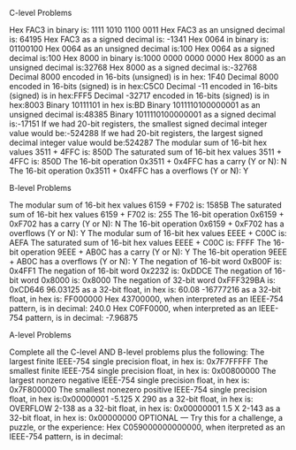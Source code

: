 C-level Problems

Hex FAC3 in binary is: 1111 1010 1100 0011
Hex FAC3 as an unsigned decimal is:  64195
Hex FAC3 as a signed decimal is: -1341
Hex 0064 in binary is: 01100100
Hex 0064 as an unsigned decimal is:100
Hex 0064 as a signed decimal is:100
Hex 8000 in binary is:1000 0000 0000 0000
Hex 8000 as an unsigned decimal is:32768
Hex 8000 as a signed decimal is:-32768
Decimal 8000 encoded in 16-bits (unsigned) is in hex: 1F40
Decimal 8000 encoded in 16-bits (signed) is in hex:C5C0
Decimal -11 encoded in 16-bits (signed) is in hex:FFF5
Decimal -32717 encoded in 16-bits (signed) is in hex:8003
Binary 10111101 in hex is:BD
Binary 1011110100000001 as an unsigned decimal is:48385
Binary 1011110100000001 as a signed decimal is:-17151
If we had 20-bit registers, the smallest signed decimal integer value would be:-524288
If we had 20-bit registers, the largest signed decimal integer value would be:524287
The modular sum of 16-bit hex values 3511 + 4FFC is: 850D
The saturated sum of 16-bit hex values 3511 + 4FFC is: 850D
The 16-bit operation 0x3511 + 0x4FFC has a carry (Y or N): N
The 16-bit operation 0x3511 + 0x4FFC has a overflows (Y or N): Y


B-level Problems

The modular sum of 16-bit hex values 6159 + F702 is: 1585B
The saturated sum of 16-bit hex values 6159 + F702 is: 255
The 16-bit operation 0x6159 + 0xF702 has a carry (Y or N): N
The 16-bit operation 0x6159 + 0xF702 has a overflows (Y or N): Y
The modular sum of 16-bit hex values EEEE + C00C is: AEFA
The saturated sum of 16-bit hex values EEEE + C00C is: FFFF
The 16-bit operation 9EEE + AB0C has a carry (Y or N): Y
The 16-bit operation 9EEE + AB0C has a overflows (Y or N): Y
The negation of 16-bit word 0xB00F is: 0x4FF1
The negation of 16-bit word 0x2232 is: 0xDDCE
The negation of 16-bit word 0x8000 is: 0x8000
The negation of 32-bit word 0xFFF329BA is: 0xCD646
96.03125 as a 32-bit float, in hex is: 60.08
-16777216 as a 32-bit float, in hex is: FF000000
Hex 43700000, when interpreted as an IEEE-754 pattern, is in decimal: 240.0
Hex C0FF0000, when interpreted as an IEEE-754 pattern, is in decimal: -7.96875

A-level Problems


Complete all the C-level AND B-level problems plus the following:
The largest finite IEEE-754 single precision float, in hex is: 0x7F7FFFFF
The smallest finite IEEE-754 single precision float, in hex is: 0x00800000
The largest nonzero negative IEEE-754 single precision float, in hex is: 0x7F800000
The smallest nonezero positive IEEE-754 single precision float, in hex is:0x00000001
-5.125 X 290 as a 32-bit float, in hex is: OVERFLOW
2-138 as a 32-bit float, in hex is: 0x00000001
1.5 X 2-143 as a 32-bit float, in hex is: 0x00000000
OPTIONAL — Try this for a challenge, a puzzle, or the experience:
Hex C059000000000000, when iterpreted as an IEEE-754 pattern, is in decimal:
